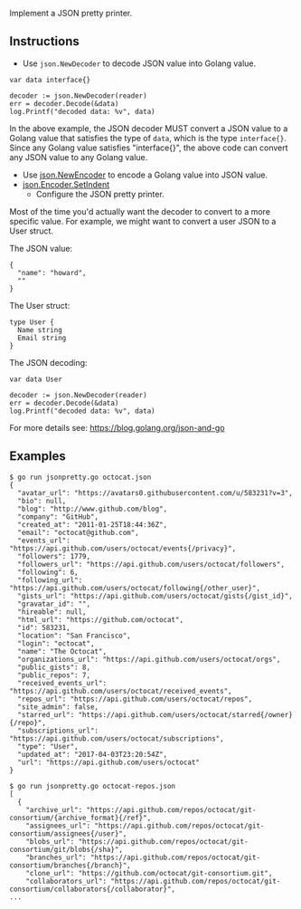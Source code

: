 Implement a JSON pretty printer.

## Instructions

* Use `json.NewDecoder` to decode JSON value into Golang value.

```golang
var data interface{}

decoder := json.NewDecoder(reader)
err = decoder.Decode(&data)
log.Printf("decoded data: %v", data)
```

In the above example, the JSON decoder MUST convert a JSON value to a Golang value that satisfies the type of `data`, which is the type `interface{}`. Since any Golang value satisfies "interface{}", the above code can convert any JSON value to any Golang value.

* Use [json.NewEncoder](https://golang.org/pkg/encoding/json/#NewEncoder) to encode a Golang value into JSON value.
* [json.Encoder.SetIndent](https://golang.org/pkg/encoding/json/#Encoder.SetIndent)
  * Configure the JSON pretty printer.

Most of the time you'd actually want the decoder to convert to a more specific value. For example, we might want to convert a user JSON to a User struct.

The JSON value:

```
{
  "name": "howard",
  ""
}
```

The User struct:

```golang
type User {
  Name string
  Email string
}
```

The JSON decoding:

```golang
var data User

decoder := json.NewDecoder(reader)
err = decoder.Decode(&data)
log.Printf("decoded data: %v", data)
```

For more details see: https://blog.golang.org/json-and-go

## Examples

```
$ go run jsonpretty.go octocat.json
{
  "avatar_url": "https://avatars0.githubusercontent.com/u/583231?v=3",
  "bio": null,
  "blog": "http://www.github.com/blog",
  "company": "GitHub",
  "created_at": "2011-01-25T18:44:36Z",
  "email": "octocat@github.com",
  "events_url": "https://api.github.com/users/octocat/events{/privacy}",
  "followers": 1779,
  "followers_url": "https://api.github.com/users/octocat/followers",
  "following": 6,
  "following_url": "https://api.github.com/users/octocat/following{/other_user}",
  "gists_url": "https://api.github.com/users/octocat/gists{/gist_id}",
  "gravatar_id": "",
  "hireable": null,
  "html_url": "https://github.com/octocat",
  "id": 583231,
  "location": "San Francisco",
  "login": "octocat",
  "name": "The Octocat",
  "organizations_url": "https://api.github.com/users/octocat/orgs",
  "public_gists": 8,
  "public_repos": 7,
  "received_events_url": "https://api.github.com/users/octocat/received_events",
  "repos_url": "https://api.github.com/users/octocat/repos",
  "site_admin": false,
  "starred_url": "https://api.github.com/users/octocat/starred{/owner}{/repo}",
  "subscriptions_url": "https://api.github.com/users/octocat/subscriptions",
  "type": "User",
  "updated_at": "2017-04-03T23:20:54Z",
  "url": "https://api.github.com/users/octocat"
}
```

```
$ go run jsonpretty.go octocat-repos.json
[
  {
    "archive_url": "https://api.github.com/repos/octocat/git-consortium/{archive_format}{/ref}",
    "assignees_url": "https://api.github.com/repos/octocat/git-consortium/assignees{/user}",
    "blobs_url": "https://api.github.com/repos/octocat/git-consortium/git/blobs{/sha}",
    "branches_url": "https://api.github.com/repos/octocat/git-consortium/branches{/branch}",
    "clone_url": "https://github.com/octocat/git-consortium.git",
    "collaborators_url": "https://api.github.com/repos/octocat/git-consortium/collaborators{/collaborator}",
...
```






